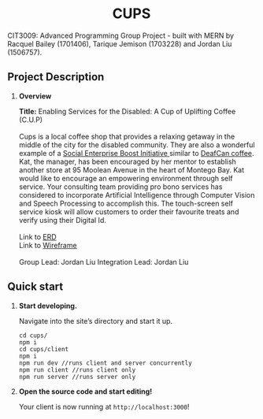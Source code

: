 <p align="center">
</p>
<h1 align="center">
  CUPS
</h1>

CIT3009: Advanced Programming Group Project - built with MERN by Racquel Bailey (1701406), Tarique Jemison (1703228) and Jordan Liu (1506757).
<br>

## Project Description

1.  **Overview**

    **Title:** Enabling Services for the Disabled: A Cup of Uplifting Coffee (C.U.P) <br><br>
    Cups is a local coffee shop that provides a relaxing getaway in the middle of the city for the disabled community. They are also a wonderful example of a [Social Enterprise Boost Initiative ](https://www.micaf.gov.jm/msme-initiatives/`social-enterprise-boost-initiative-sebi)
    similar to [DeafCan coffee](https://www.deafcancoffee.com/). Kat, the manager, has been encouraged by her mentor to establish another store at
    95 Moolean Avenue in the heart of Montego Bay. Kat would like to encourage an empowering environment through self service. Your consulting team providing pro bono services has
    considered to incorporate Artificial Intelligence through Computer Vision and Speech Processing to accomplish this. The touch-screen self service kiosk will allow customers to
    order their favourite treats and verify using their Digital Id.
    <br><br>
    Link to [ERD](https://gitlab.com/jordanxliu/cups/blob/master/design/CUPS_ERD.pdf) <br>
    Link to [Wireframe](https://gitlab.com/jordanxliu/cups/blob/master/design/CUPS_WIREFRAME.pdf) <br>
    <br>
    Group Lead: Jordan Liu
    Integration Lead: Jordan Liu

## Quick start

1.  **Start developing.**

    Navigate into the site’s directory and start it up.

    ```shell
    cd cups/
    npm i
    cd cups/client
    npm i
    npm run dev //runs client and server concurrently
    npm run client //runs client only
    npm run server //runs server only
    ```

2.  **Open the source code and start editing!**

    Your client is now running at `http://localhost:3000`! <br>
